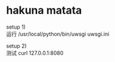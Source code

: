 # hakuna matata
setup 1)  
运行
/usr/local/python/bin/uwsgi uwsgi.ini  

setup 2)  
测试
curl 127.0.0.1:8080
